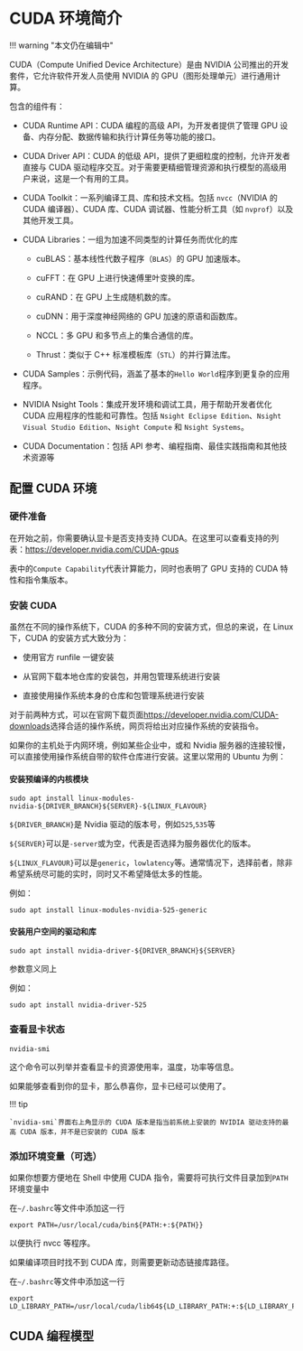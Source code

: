 # CUDA 环境简介

!!! warning "本文仍在编辑中"

CUDA（Compute Unified Device Architecture）是由 NVIDIA 公司推出的开发套件，它允许软件开发人员使用 NVIDIA 的 GPU（图形处理单元）进行通用计算。

包含的组件有：

- CUDA Runtime API：CUDA 编程的高级 API，为开发者提供了管理 GPU 设备、内存分配、数据传输和执行计算任务等功能的接口。

- CUDA Driver API：CUDA 的低级 API，提供了更细粒度的控制，允许开发者直接与 CUDA 驱动程序交互。对于需要更精细管理资源和执行模型的高级用户来说，这是一个有用的工具。

- CUDA Toolkit：一系列编译工具、库和技术文档。包括 `nvcc`（NVIDIA 的 CUDA 编译器）、CUDA 库、CUDA 调试器、性能分析工具（如 `nvprof`）以及其他开发工具。

- CUDA Libraries：一组为加速不同类型的计算任务而优化的库

    - cuBLAS：基本线性代数子程序（`BLAS`）的 GPU 加速版本。

    - cuFFT：在 GPU 上进行快速傅里叶变换的库。

    - cuRAND：在 GPU 上生成随机数的库。

    - cuDNN：用于深度神经网络的 GPU 加速的原语和函数库。

    - NCCL：多 GPU 和多节点上的集合通信的库。

    - Thrust：类似于 C++ 标准模板库（`STL`）的并行算法库。

- CUDA Samples：示例代码，涵盖了基本的`Hello World`程序到更复杂的应用程序。

- NVIDIA Nsight Tools：集成开发环境和调试工具，用于帮助开发者优化 CUDA 应用程序的性能和可靠性。包括 `Nsight Eclipse Edition`、`Nsight Visual Studio Edition`、`Nsight Compute` 和 `Nsight Systems`。

- CUDA Documentation：包括 API 参考、编程指南、最佳实践指南和其他技术资源等

## 配置 CUDA 环境

### 硬件准备

在开始之前，你需要确认显卡是否支持支持 CUDA。在这里可以查看支持的列表：<https://developer.nvidia.com/CUDA-gpus>

表中的`Compute Capability`代表计算能力，同时也表明了 GPU 支持的 CUDA 特性和指令集版本。

### 安装 CUDA

虽然在不同的操作系统下，CUDA 的多种不同的安装方式，但总的来说，在 Linux 下，CUDA 的安装方式大致分为：

- 使用官方 runfile 一键安装

- 从官网下载本地仓库的安装包，并用包管理系统进行安装

- 直接使用操作系统本身的仓库和包管理系统进行安装

对于前两种方式，可以在官网下载页面<https://developer.nvidia.com/CUDA-downloads>选择合适的操作系统，网页将给出对应操作系统的安装指令。

如果你的主机处于内网环境，例如某些企业中，或和 Nvidia 服务器的连接较慢，可以直接使用操作系统自带的软件仓库进行安装。这里以常用的 Ubuntu 为例：

#### 安装预编译的内核模块

```shell
sudo apt install linux-modules-nvidia-${DRIVER_BRANCH}${SERVER}-${LINUX_FLAVOUR}
```

`${DRIVER_BRANCH}`是 Nvidia 驱动的版本号，例如`525`,`535`等

`${SERVER}`可以是`-server`或为空，代表是否选择为服务器优化的版本。

`${LINUX_FLAVOUR}`可以是`generic`，`lowlatency`等。通常情况下，选择前者，除非希望系统尽可能的实时，同时又不希望降低太多的性能。

例如：

```shell
sudo apt install linux-modules-nvidia-525-generic
```

#### 安装用户空间的驱动和库

```shell
sudo apt install nvidia-driver-${DRIVER_BRANCH}${SERVER}
```

参数意义同上

例如：

```shell
sudo apt install nvidia-driver-525
```

### 查看显卡状态

```shell
nvidia-smi
```

这个命令可以列举并查看显卡的资源使用率，温度，功率等信息。

如果能够查看到你的显卡，那么恭喜你，显卡已经可以使用了。

!!! tip

    `nvidia-smi`界面右上角显示的 CUDA 版本是指当前系统上安装的 NVIDIA 驱动支持的最高 CUDA 版本，并不是已安装的 CUDA 版本

### 添加环境变量（可选）

如果你想要方便地在 Shell 中使用 CUDA 指令，需要将可执行文件目录加到`PATH`环境变量中

在`~/.bashrc`等文件中添加这一行

```shell
export PATH=/usr/local/cuda/bin${PATH:+:${PATH}}
```

以便执行 nvcc 等程序。

如果编译项目时找不到 CUDA 库，则需要更新动态链接库路径。

在`~/.bashrc`等文件中添加这一行

```shell
export LD_LIBRARY_PATH=/usr/local/cuda/lib64${LD_LIBRARY_PATH:+:${LD_LIBRARY_PATH}}
```

## CUDA 编程模型
